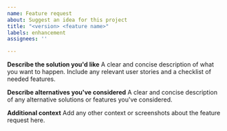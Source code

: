 ```yaml
---
name: Feature request
about: Suggest an idea for this project
title: "<version> <feature name>"
labels: enhancement
assignees: ''

---
```


**Describe the solution you'd like**
A clear and concise description of what you want to happen. Include any relevant user stories and a checklist of needed features.

**Describe alternatives you've considered**
A clear and concise description of any alternative solutions or features you've considered.

**Additional context**
Add any other context or screenshots about the feature request here.
